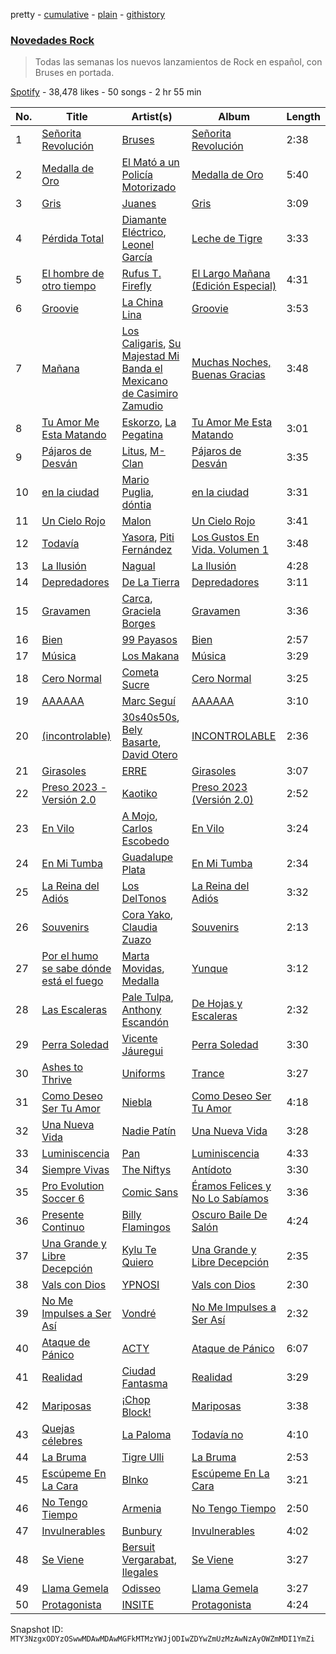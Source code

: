 pretty - [cumulative](/playlists/cumulative/37i9dQZF1DX1MT1Ubz4wvO.md) - [plain](/playlists/plain/37i9dQZF1DX1MT1Ubz4wvO) - [githistory](https://github.githistory.xyz/mackorone/spotify-playlist-archive/blob/main/playlists/plain/37i9dQZF1DX1MT1Ubz4wvO)

### [Novedades Rock](https://open.spotify.com/playlist/37i9dQZF1DX1MT1Ubz4wvO)

> Todas las semanas los nuevos lanzamientos de Rock en español, con Bruses en portada.

[Spotify](https://open.spotify.com/user/spotify) - 38,478 likes - 50 songs - 2 hr 55 min

| No. | Title | Artist(s) | Album | Length |
|---|---|---|---|---|
| 1 | [Señorita Revolución](https://open.spotify.com/track/7EDmXSg0xZZT3NkcBjijCn) | [Bruses](https://open.spotify.com/artist/5bRLeMl4Tnozmg9wR1pY7y) | [Señorita Revolución](https://open.spotify.com/album/12rvlwP0OW2UKV1lmTqQtm) | 2:38 |
| 2 | [Medalla de Oro](https://open.spotify.com/track/2wEQksM7haYpwSXPuHR6Lb) | [El Mató a un Policía Motorizado](https://open.spotify.com/artist/5rLsN2LxYaEPLa1N7I2mPB) | [Medalla de Oro](https://open.spotify.com/album/138ThWg8gQiGFqprVhXy3e) | 5:40 |
| 3 | [Gris](https://open.spotify.com/track/5mhBRIDs3aNvg4WZnhRMYy) | [Juanes](https://open.spotify.com/artist/0UWZUmn7sybxMCqrw9tGa7) | [Gris](https://open.spotify.com/album/4DNxSEEFQ0MdDb1vFZsdpG) | 3:09 |
| 4 | [Pérdida Total](https://open.spotify.com/track/26abPP7GXhg0WrV3orLtpP) | [Diamante Eléctrico](https://open.spotify.com/artist/4VAZ6unMJx5upeWn0aFYuo), [Leonel García](https://open.spotify.com/artist/3t7UqWteBBmHXkcVhMSyay) | [Leche de Tigre](https://open.spotify.com/album/2jWdBKOz7I73GULBYQU0k8) | 3:33 |
| 5 | [El hombre de otro tiempo](https://open.spotify.com/track/3Avvg1WJ76Qm4AOgDWi855) | [Rufus T\. Firefly](https://open.spotify.com/artist/51Hx65ymA6pNWu8cTTXET1) | [El Largo Mañana \(Edición Especial\)](https://open.spotify.com/album/55Yki3VjBmvjXMTm4dkstm) | 4:31 |
| 6 | [Groovie](https://open.spotify.com/track/2pjhhTvS2eA18Ix13UziC4) | [La China Lina](https://open.spotify.com/artist/6ytqIaZijZnv5wtglCrQ2G) | [Groovie](https://open.spotify.com/album/7cWczqEmH3zAfXWBFo6HeU) | 3:53 |
| 7 | [Mañana](https://open.spotify.com/track/4KmDO4Jut1aQpoTe6wqwN5) | [Los Caligaris](https://open.spotify.com/artist/13wFTN72PGSUxzEHJP5Ljs), [Su Majestad Mi Banda el Mexicano de Casimiro Zamudio](https://open.spotify.com/artist/6xpqO0zJHdy9pGoY7u0G8u) | [Muchas Noches, Buenas Gracias](https://open.spotify.com/album/5OEzYiqPv2GSi6RTemlNK7) | 3:48 |
| 8 | [Tu Amor Me Esta Matando](https://open.spotify.com/track/10KeiQ8nk0lgNotqE2nQCg) | [Eskorzo](https://open.spotify.com/artist/766jwjrI3TM0rZvmNdzNx8), [La Pegatina](https://open.spotify.com/artist/4xvB67czbtvemGVXGa81oK) | [Tu Amor Me Esta Matando](https://open.spotify.com/album/2TxaxaG5pqGggl8sS3lvqy) | 3:01 |
| 9 | [Pájaros de Desván](https://open.spotify.com/track/3zCKtvltc5c52y7ARFSJ2N) | [Litus](https://open.spotify.com/artist/6Xq1CkD3KKbhK5DF1uzDBo), [M\-Clan](https://open.spotify.com/artist/4oVqMVHC03xnYJ7fyb1dh6) | [Pájaros de Desván](https://open.spotify.com/album/6rSWAtvFcpGfUtvnYzc6S4) | 3:35 |
| 10 | [en la ciudad](https://open.spotify.com/track/5smdosXwKG5czbMDXqRtc7) | [Mario Puglia](https://open.spotify.com/artist/3TTSyoNDmtiQ8jSpELHinT), [dóntia](https://open.spotify.com/artist/6otFL2m5sOProVKidtkpyx) | [en la ciudad](https://open.spotify.com/album/6FC9OVa2vFyot2dp23GdiM) | 3:31 |
| 11 | [Un Cielo Rojo](https://open.spotify.com/track/38lWAjAroV9OLUv2DnJR6r) | [Malon](https://open.spotify.com/artist/3MBsvBr8B6mfjO6txfT6uL) | [Un Cielo Rojo](https://open.spotify.com/album/29TrhA4tsN8B4lMNCPzf0g) | 3:41 |
| 12 | [Todavía](https://open.spotify.com/track/0KgY1qeCIprkAHPX1xRMc6) | [Yasora](https://open.spotify.com/artist/2iGdnoohAHkdXc7NrwEQI6), [Piti Fernández](https://open.spotify.com/artist/4PJtMqmJX54aKaztYQfFYb) | [Los Gustos En Vida\. Volumen 1](https://open.spotify.com/album/2n18rnRAs2JYdAFVIPlJy7) | 3:48 |
| 13 | [La Ilusión](https://open.spotify.com/track/1rKaCIxrxZbnmHpgSqT4s5) | [Nagual](https://open.spotify.com/artist/0EHTNOyiEIqOIkE5tlnV4u) | [La Ilusión](https://open.spotify.com/album/53NDBUifXOTnf5nDQmwSuw) | 4:28 |
| 14 | [Depredadores](https://open.spotify.com/track/0gOokIQZqIdzIe52S92fnS) | [De La Tierra](https://open.spotify.com/artist/765lwJRjITnyzWPOjM4Vc1) | [Depredadores](https://open.spotify.com/album/43S8tuCoHOmKyKLnk41f2O) | 3:11 |
| 15 | [Gravamen](https://open.spotify.com/track/695LedOkrn7N37ACdJSjQm) | [Carca](https://open.spotify.com/artist/2IepsVr1DGAWIy15lh6sxC), [Graciela Borges](https://open.spotify.com/artist/6yut1ss4dsR2TGJNyPubM1) | [Gravamen](https://open.spotify.com/album/5rpQzmB95UVsbeNNu5rHYi) | 3:36 |
| 16 | [Bien](https://open.spotify.com/track/0pMmpEaKdAJnu3RWxWDw6B) | [99 Payasos](https://open.spotify.com/artist/2WSHIN9bs2GkKpPCaRz23c) | [Bien](https://open.spotify.com/album/0nWFCj8PtvoSWJpmlhRrSs) | 2:57 |
| 17 | [Música](https://open.spotify.com/track/3moffbeGMJMCWQggowxvVy) | [Los Makana](https://open.spotify.com/artist/0mtBfe3vziCV83NXGXWgD5) | [Música](https://open.spotify.com/album/4YahLcIOKjsu21AlFBq7Y2) | 3:29 |
| 18 | [Cero Normal](https://open.spotify.com/track/0xBbmblFaI5b6CskxCR21L) | [Cometa Sucre](https://open.spotify.com/artist/3kFFYxvTZaBCm0q04WPlqK) | [Cero Normal](https://open.spotify.com/album/7xRtEHXp3MBT3R8GJZGmkz) | 3:25 |
| 19 | [AAAAAA](https://open.spotify.com/track/2eFWliYRleozZ8w8JRm5FP) | [Marc Seguí](https://open.spotify.com/artist/5FQ8tBUtIamA2hRtatrYUF) | [AAAAAA](https://open.spotify.com/album/6vR3IjKZz96v4RXVdcN39q) | 3:10 |
| 20 | [\(incontrolable\)](https://open.spotify.com/track/5fpiMcL81I9166vrKkKTBJ) | [30s40s50s](https://open.spotify.com/artist/0Gmn8HDAKgkkvxdsAiwzve), [Bely Basarte](https://open.spotify.com/artist/6akDfyocmsREgR5eUXZt3I), [David Otero](https://open.spotify.com/artist/4cA5JN7tiNZ8afYeuSQj5h) | [INCONTROLABLE](https://open.spotify.com/album/0AOsTlwaNyRYbf4p80nygq) | 2:36 |
| 21 | [Girasoles](https://open.spotify.com/track/4uI7PudajwTU2qIUb3b9N3) | [ERRE](https://open.spotify.com/artist/4JEY5WEJnYy38hhcpWb1f2) | [Girasoles](https://open.spotify.com/album/0fWLBG554IjTewByknlo8L) | 3:07 |
| 22 | [Preso 2023 \- Versión 2.0](https://open.spotify.com/track/5DqdzlnaEY1kZAeQnmbZDF) | [Kaotiko](https://open.spotify.com/artist/1XwQSgy1ZYGHw8ZryGbT2S) | [Preso 2023 \(Versión 2.0\)](https://open.spotify.com/album/1bNfwqBklqR15uV79VNqAf) | 2:52 |
| 23 | [En Vilo](https://open.spotify.com/track/6lZtMzGxJNPRjprOAfT8dV) | [A Mojo](https://open.spotify.com/artist/1byNP3xYwbz8Js15rA4ekp), [Carlos Escobedo](https://open.spotify.com/artist/3LmN82uIHO6C9StywUF0CA) | [En Vilo](https://open.spotify.com/album/6M6ha8jfAex3SCNVDMTayd) | 3:24 |
| 24 | [En Mi Tumba](https://open.spotify.com/track/5tJrpTh2QvICjOXD0a5vPu) | [Guadalupe Plata](https://open.spotify.com/artist/7j7j2bTOawrElFWLh1bsoK) | [En Mi Tumba](https://open.spotify.com/album/3ive4tbOJATuXPYhmVi5a7) | 2:34 |
| 25 | [La Reina del Adiós](https://open.spotify.com/track/0Kxc35nEHZ4G42YFcvvzL1) | [Los DelTonos](https://open.spotify.com/artist/0ep7WDZsYAGAQPnpwe7dWt) | [La Reina del Adiós](https://open.spotify.com/album/6TsyDPALmP9g3ell95u861) | 3:32 |
| 26 | [Souvenirs](https://open.spotify.com/track/56PWrXrIM9HtH85ba7uZ7f) | [Cora Yako](https://open.spotify.com/artist/09un4iSHi0vAwjGBwvWiDm), [Claudia Zuazo](https://open.spotify.com/artist/38PTakSfrLtihwgUbgnKZV) | [Souvenirs](https://open.spotify.com/album/0kOX9CHXeu8lwNCsbdiZij) | 2:13 |
| 27 | [Por el humo se sabe dónde está el fuego](https://open.spotify.com/track/25vpYqnXoqb4c6mnbTemci) | [Marta Movidas](https://open.spotify.com/artist/59NswlApCpxmZbKSNQg0i5), [Medalla](https://open.spotify.com/artist/7gF2UrWGq0htyQ1SeF7jet) | [Yunque](https://open.spotify.com/album/7Cu85ByxKHFltkopAfjS4f) | 3:12 |
| 28 | [Las Escaleras](https://open.spotify.com/track/2RGRvNPcKDcycaY9kgOTMK) | [Pale Tulpa](https://open.spotify.com/artist/4gIC6W6sr1aFhd8AixLLdJ), [Anthony Escandón](https://open.spotify.com/artist/2eaNtiW6LwYMhyGIxmJ90J) | [De Hojas y Escaleras](https://open.spotify.com/album/1PIqSSE3iN7o09abmUnicM) | 2:32 |
| 29 | [Perra Soledad](https://open.spotify.com/track/6wYF5EU5fLmemMGDGaIaVF) | [Vicente Jáuregui](https://open.spotify.com/artist/0tKbVcaRHN7QplkBvX1Is9) | [Perra Soledad](https://open.spotify.com/album/3doJ5jjjid4alv36j9yssG) | 3:30 |
| 30 | [Ashes to Thrive](https://open.spotify.com/track/7pa4hULvI1FWJOprcI6qHk) | [Uniforms](https://open.spotify.com/artist/6OUh2Ek6fOHcCrVdhXFTQL) | [Trance](https://open.spotify.com/album/5YV1I2FwPMDdEeRaAoZeNq) | 3:27 |
| 31 | [Como Deseo Ser Tu Amor](https://open.spotify.com/track/0M2NClNvDywVIMvfUCnsqm) | [Niebla](https://open.spotify.com/artist/3vMkvktkG9HUrJOiRGsmDK) | [Como Deseo Ser Tu Amor](https://open.spotify.com/album/4Ja8vO9x1gof9dcnvsGI1o) | 4:18 |
| 32 | [Una Nueva Vida](https://open.spotify.com/track/1zAz8vk41l5GfrV5t0cubD) | [Nadie Patín](https://open.spotify.com/artist/1EVcueF5J7XTuYH0nTGJsB) | [Una Nueva Vida](https://open.spotify.com/album/73mldKaTNBmofLm2keaOAT) | 3:28 |
| 33 | [Luminiscencia](https://open.spotify.com/track/0uMsqLUYJjX6TJBg3nkxO3) | [Pan](https://open.spotify.com/artist/6TwVti0LuoYhLwKylNtvfX) | [Luminiscencia](https://open.spotify.com/album/74lTmjN2pvexQFON1YwjxR) | 4:33 |
| 34 | [Siempre Vivas](https://open.spotify.com/track/0vNDiXYaAgZiFNTIunigkX) | [The Niftys](https://open.spotify.com/artist/3E5CaxIouc8iJ4gFEzSrg5) | [Antídoto](https://open.spotify.com/album/6aHaHWoHkcYioouiQSWpxS) | 3:30 |
| 35 | [Pro Evolution Soccer 6](https://open.spotify.com/track/0XxtzSmDJlGFiIeuXGkJ0I) | [Comic Sans](https://open.spotify.com/artist/6iO5VUOZokpteF1zYVuWiJ) | [Éramos Felices y No Lo Sabíamos](https://open.spotify.com/album/3Ln0Cp8Ka8eJO1g7L6c1s7) | 3:36 |
| 36 | [Presente Continuo](https://open.spotify.com/track/54RJ8ENLdiDyejhvBrRdJI) | [Billy Flamingos](https://open.spotify.com/artist/5QNMZfk7EjvlD56OhO2CHu) | [Oscuro Baile De Salón](https://open.spotify.com/album/7iPt407kDh4HPwEoTwUMtj) | 4:24 |
| 37 | [Una Grande y Libre Decepción](https://open.spotify.com/track/4Pm0fcafVT3vnUw6zlMxcD) | [Kylu Te Quiero](https://open.spotify.com/artist/7yUUP84v1uYneL65jeB8vC) | [Una Grande y Libre Decepción](https://open.spotify.com/album/2BFI01sevRUAGwufAz1HmK) | 2:35 |
| 38 | [Vals con Dios](https://open.spotify.com/track/2RVSlCQKF5fZdLnpANXTRr) | [YPNOSI](https://open.spotify.com/artist/44M0hyVT612DWap1qhOUNY) | [Vals con Dios](https://open.spotify.com/album/1vOLGVpfeaeAqOj1bKTwqd) | 2:30 |
| 39 | [No Me Impulses a Ser Así](https://open.spotify.com/track/2QtUidiBF0jjlejAyNNDAm) | [Vondré](https://open.spotify.com/artist/11uh9MySOy1TkjknybWRom) | [No Me Impulses a Ser Así](https://open.spotify.com/album/5sQiPEkdWXYChUHdO6uos4) | 2:32 |
| 40 | [Ataque de Pánico](https://open.spotify.com/track/3rLyHipaxfV7BNjfZcl0DY) | [ACTY](https://open.spotify.com/artist/1w7oXNijoleZ4GIo7nij8b) | [Ataque de Pánico](https://open.spotify.com/album/7cJ0P67U8BljTJQ7WsfF42) | 6:07 |
| 41 | [Realidad](https://open.spotify.com/track/3AIaA0MImYjYWi032gnu7u) | [Ciudad Fantasma](https://open.spotify.com/artist/0rTRC08wPA9f9lnDXSkORM) | [Realidad](https://open.spotify.com/album/1Tqh7QvAkbGH6zJy6LGnY5) | 3:29 |
| 42 | [Mariposas](https://open.spotify.com/track/5g6HxZFvWs149JogG20cJF) | [¡Chop Block!](https://open.spotify.com/artist/0naAmPgGFgBXsjvHb1i35A) | [Mariposas](https://open.spotify.com/album/3qgy5t61MHly45j7HKdjfA) | 3:38 |
| 43 | [Quejas célebres](https://open.spotify.com/track/7Gn4TX5NMs4hc41rkzM3Ok) | [La Paloma](https://open.spotify.com/artist/6poevqCIGOy8886WKNTHkv) | [Todavía no](https://open.spotify.com/album/1KlJzJ033buaSRuL7YuBYx) | 4:10 |
| 44 | [La Bruma](https://open.spotify.com/track/1JygNtvlAa6fBtw9IpchCG) | [Tigre Ulli](https://open.spotify.com/artist/5BCAv8GCW0wT3cTY11dl5v) | [La Bruma](https://open.spotify.com/album/1oMTBKKuzfzwad6M3tRTcp) | 2:53 |
| 45 | [Escúpeme En La Cara](https://open.spotify.com/track/3Wsvw8v3czfWGliziA9BCI) | [Blnko](https://open.spotify.com/artist/1nHfLPLJrZ7mF3vyerDg4d) | [Escúpeme En La Cara](https://open.spotify.com/album/02hnUWAP3zAetHmbm5q2gf) | 3:21 |
| 46 | [No Tengo Tiempo](https://open.spotify.com/track/0J5PXybiNqoNQrethIsoDX) | [Armenia](https://open.spotify.com/artist/4FmrAtWfKHAIysakSpmatx) | [No Tengo Tiempo](https://open.spotify.com/album/3QYc5uXxdDb6NpSIl9FUyV) | 2:50 |
| 47 | [Invulnerables](https://open.spotify.com/track/2cwzPKMXgXkBNF2RMogu4v) | [Bunbury](https://open.spotify.com/artist/4uqzzJg3ww5eH7IgGV7DMT) | [Invulnerables](https://open.spotify.com/album/2jsPDhunOhaszojgFUOEwg) | 4:02 |
| 48 | [Se Viene](https://open.spotify.com/track/5p6TvuJTUzWhQUevgaHWDa) | [Bersuit Vergarabat](https://open.spotify.com/artist/6MxyNXnnmwQwdW2PD0gXYO), [Ilegales](https://open.spotify.com/artist/2laDE3zsNJYoX7n8nF3YPJ) | [Se Viene](https://open.spotify.com/album/1zBc54VFgdCyeHNZXM6UVC) | 3:27 |
| 49 | [Llama Gemela](https://open.spotify.com/track/7e2WTOAzufu1MSIkWd0NAH) | [Odisseo](https://open.spotify.com/artist/7GkhznErka8OWEHJS05Dpd) | [Llama Gemela](https://open.spotify.com/album/43Qy4AahGmqtaH3166U8lz) | 3:27 |
| 50 | [Protagonista](https://open.spotify.com/track/0ikC6gtZB1azE9fBSi0gZk) | [INSITE](https://open.spotify.com/artist/2Dh7EC5nA37i7JH3UNB8YX) | [Protagonista](https://open.spotify.com/album/0mdLJy0L6rC7egu8cGTOH6) | 4:24 |

Snapshot ID: `MTY3NzgxODYzOSwwMDAwMDAwMGFkMTMzYWJjODIwZDYwZmUzMzAwNzAyOWZmMDI1YmZi`
